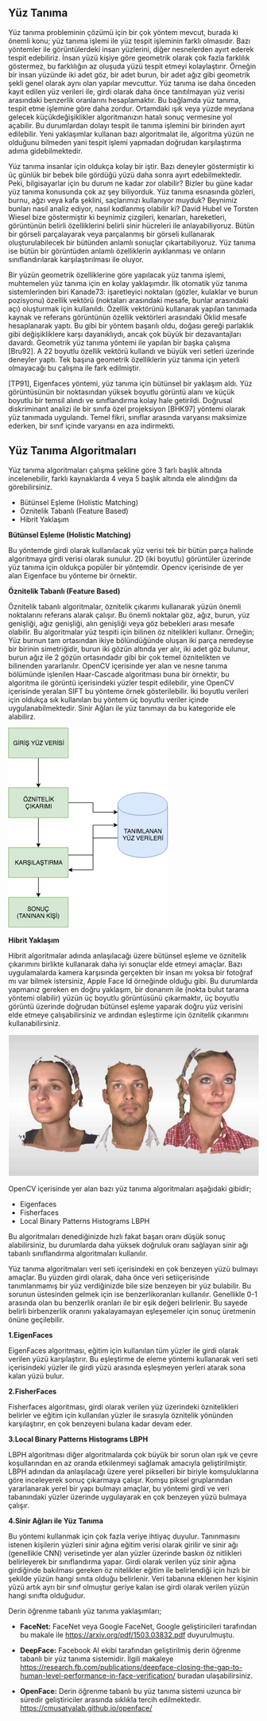 **Yüz Tanıma** 
--------------

Yüz tanıma probleminin çözümü için bir çok yöntem mevcut, burada ki önemli konu; yüz tanıma işlemi ile yüz tespit işleminin farklı olmasıdır. Bazı yöntemler ile  görüntülerdeki insan yüzlerini, diğer nesnelerden ayırt ederek tespit edebiliriz. İnsan yüzü kişiye göre geometrik olarak çok fazla farklılık göstermez, bu farklılığın az oluşuda yüzü tespit etmeyi kolaylaştırır. Örneğin bir insan yüzünde iki adet göz, bir adet burun, bir adet ağız gibi geometrik şekli genel olarak aynı olan yapılar mevcuttur. Yüz tanıma ise daha önceden kayıt edilen yüz verileri ile, girdi olarak daha önce tanıtılmayan yüz verisi arasındaki benzerlik oranlarını hesaplamaktır. Bu bağlamda yüz tanıma, tespit etme işlemine göre daha zordur. Ortamdaki ışık veya yüzde meydana gelecek küçükdeğişiklikler algoritmanızın hatalı sonuç vermesine yol açabilir. Bu durumlardan dolayı tespit ile tanıma işlemini bir birinden ayırt edilebilir. Yeni yaklaşımlar kullanan bazı algoritmalat ile, algoritma yüzün ne olduğunu bilmeden yani tespit işlemi yapmadan doğrudan karşılaştırma adıma gidebilmektedir.

Yüz tanıma insanlar için oldukça kolay bir iştir. Bazı deneyler göstermiştir ki üç günlük bir bebek bile gördüğü yüzü daha sonra ayırt edebilmektedir. Peki, bilgisayarlar için bu durum ne kadar zor olabilir? Bizler bu güne kadar yüz tanıma konusunda çok az şey biliyorduk. Yüz tanıma esnasında gözleri, burnu, ağzı veya kafa şeklini, saçlarımızı kullanıyor muyduk? Beynimiz bunları nasıl analiz ediyor, nasıl kodlanmış olabilir ki? David Hubel ve Torsten Wiesel bize göstermiştir ki beynimiz çizgileri, kenarları, hareketleri, görüntünün belirli özelliklerini belirli sinir hücreleri ile anlayabiliyoruz. Bütün bir görseli parçalayarak veya parçalanmış bir görseli kullanarak oluşturulabilecek bir bütünden anlamlı sonuçlar çıkartabiliyoruz. Yüz tanıma ise bütün bir görüntüden anlamlı özelliklerin ayıklanması ve onların sınıflandırılarak karşılaştırılması ile oluyor.

Bir yüzün geometrik özelliklerine göre yapılacak yüz tanıma işlemi, muhtemelen yüz tanıma için en kolay yaklaşımdır. İlk otomatik yüz tanıma sistemlerinden biri Kanade73: işaretleyici noktaları (gözler, kulaklar ve burun pozisyonu) özellik vektörü (noktaları arasındaki mesafe, bunlar arasındaki açı) oluşturmak için kullanıldı. Özellik vektörünü kullanarak yapılan tanımada kaynak ve referans görüntünün özellik vektörleri arasındaki Öklid mesafe hesaplanarak yaptı. Bu gibi bir yöntem başarılı oldu, doğası gereği parlaklık gibi değişikliklere karşı dayanıklıydı, ancak çok büyük bir dezavantajları davardı. Geometrik yüz tanıma yöntemi ile yapılan bir başka çalışma [Bru92]. A 22 boyutlu özellik vektörü kullandı ve büyük veri setleri üzerinde deneyler yaptı. Tek başına geometrik özelliklerin yüz tanıma için yeterli olmayacağı bu çalışma ile fark edilmiştir.

[TP91], Eigenfaces yöntemi, yüz tanıma için bütünsel bir yaklaşım aldı. Yüz görüntüsünün bir noktasından yüksek boyutlu görüntü alanı ve küçük boyutlu bir temsil alındı ve sınıflandırma kolay hale getirildi. Doğrusal diskriminant analizi ile bir sınıfa özel projeksiyon [BHK97] yöntemi olarak yüz tanımada uygulandı. Temel fikri, sınıflar arasında varyansı maksimize ederken, bir sınıf içinde varyansı en aza indirmekti.


## Yüz Tanıma Algoritmaları

Yüz tanıma algoritmaları çalışma şekline göre 3 farlı başlık altında incelenebilir, farklı kaynaklarda 4 veya 5 başlık altında ele alındığını da görebilirsiniz.

 * Bütünsel Eşleme (Holistic Matching)
 * Öznitelik Tabanlı (Feature Based)
 * Hibrit Yaklaşım

**Bütünsel Eşleme (Holistic Matching)**

Bu yöntemde girdi olarak kullanılacak yüz verisi tek bir bütün parça halinde algoritmaya girdi verisi olarak sunulur. 2D (iki boyutlu) görüntüler üzerinde yüz tanıma için oldukça popüler bir yöntemdir. Opencv içerisinde de yer alan Eigenface bu yönteme bir örnektir.

**Öznitelik Tabanlı (Feature Based)**

Öznitelik tabanlı algoritmalar, öznitelik çıkarımı kullanarak yüzün önemli noktalarını referans alarak çalışır. Bu önemli noktalar göz, ağız, burun, yüz genişliği, ağız genişliği, alın genişliği veya göz bebekleri arası mesafe olabilir. Bu algoritmalar yüz tespiti için bilinen öz nitelikleri kullanır. Örneğin; Yüz burnun tam ortasından ikiye bölündüğünde oluşan iki parça neredeyse bir birinin simetriğidir, burun iki gözün altında yer alır, iki adet göz bulunur, burun ağız ile 2 gözün ortasındadır gibi bir çok temel öznitelikten ve bilinenden yararlanılır. OpenCV içerisinde yer alan ve nesne tanıma bölümünde işlenilen Haar-Cascade algoritması buna bir örnektir, bu algoritma ile görüntü içerisindeki yüzler tespit edilebilir, yine OpenCV içerisinde yeralan SIFT bu yönteme örnek gösterilebilir. İki boyutlu verileri için oldukça sık kullanılan bu yöntem üç boyutlu veriler içinde uygulanabilmektedir. Sinir Ağları ile yüz tanımayı da bu kategoride ele alabilirz.


![Oznitelik](static/oznitelik-ile-esleme.png)

**Hibrit Yaklaşım**

Hibrit algoritmalar adında anlaşılacağı üzere bütünsel eşleme ve öznitelik çıkarımını birlikte kullanarak daha iyi sonuçlar elde etmeyi amaçlar. Bazı uygulamalarda kamera karşısında gerçekten bir insan mı yoksa bir fotoğraf mı var bilmek istersiniz, Apple Face Id örneğinde olduğu gibi. Bu durumlarda yapmanız gereken en doğru yaklaşım, bir donanım ile (nokta bulut tarama yöntemi olabilir) yüzün üç boyutlu görüntüsünü çıkarmaktır, üç boyutlu görüntü üzerinde doğrudan bütünsel eşleme yaparak doğru yüz verisini elde etmeye çalışabilirsiniz ve ardından eşleştirme için öznitelik çıkarımını kullanabilirsiniz.


![3d face](static/3d_face.png)

OpenCV içerisinde yer alan bazı yüz tanıma algoritmaları aşağıdaki gibidir;

* Eigenfaces
* Fisherfaces
* Local Binary Patterns Histograms LBPH

Bu algoritmaları denediğinizde hızlı fakat başarı oranı düşük sonuç alabilirsiniz, bu durumlarda daha yüksek doğruluk oranı sağlayan sinir ağı tabanlı sınıflandırma algoritmaları kullanılır.

Yüz tanıma algoritmaları veri seti içerisindeki en çok benzeyen yüzü bulmayı amaçlar. Bu yüzden girdi olarak, daha önce veri setiiçerisinde tanımlanmamış bir yüz verdiğinizde bile size benzeyen bir yüz bulabilir. Bu sorunun üstesinden gelmek için ise benzerlikoranları kullanılır. Genellikle 0-1 arasında olan bu benzerlik oranları ile bir eşik değeri belirlenir. Bu sayede belirli birbenzerlik oranını yakalayamayan eşleşemeler için sonuç üretmenin önüne geçilebilir.


**1.EigenFaces**

EigenFaces algoritması, eğitim için kullanılan tüm yüzler ile girdi olarak verilen yüzü karşılaştırır. Bu eşleştirme de eleme yöntemi kullanarak veri seti içerisindeki yüzler ile girdi yüzü arasında eşleşmeyen yerleri atarak sona kalan yüzü bulur.


**2.FisherFaces**

Fisherfaces algoritması, girdi olarak verilen yüz üzerindeki öznitelikleri belirler ve eğitim için kullanılan yüzler ile sırasıyla öznitelik yönünden karşılaştırır, en çok benzeyeni bulana kadar devam eder.


**3.Local Binary Patterns Histograms LBPH**

LBPH algoritması diğer algoritmalarda çok büyük bir sorun olan ışık ve çevre koşullarından en az oranda etkilenmeyi sağlamak amacıyla geliştirilmiştir. LBPH adından da anlaşılacağı üzere yerel pikselleri bir biriyle komşuluklarına göre inceleyerek sonuç çıkarmaya çalışır. Komşu piksel gruplarından yararlanarak yerel bir yapı bulmayı amaçlar, bu yöntemi girdi ve veri tabanındaki yüzler üzerinde uygulayarak en çok benzeyen yüzü bulmaya çalışır.


**4.Sinir Ağları ile Yüz Tanıma**

Bu yöntemi kullanmak için çok fazla veriye ihtiyaç duyulur. Tanınmasını istenen kişilerin yüzleri sinir ağına eğitim verisi olarak girilir ve sinir ağı (genellikle CNN) verisetinde yer alan yüzler üzerinde baskın öz nitlikleri belirleyerek bir sınıflandırma yapar. Girdi olarak verilen yüz sinir ağına girdiğinde bakılması gereken öz nitelikler eğitim ile belirlendiği için hızlı bir şekilde yüzün hangi sınıta olduğu belirlenir. Veri tabanına eklenen her kişinin yüzü artık ayrı bir sınıf olmuştur geriye kalan ise girdi olarak verilen yüzün hangi sınıfta olduğudur.

Derin öğrenme tabanlı yüz tanıma yaklaşımları;

  - **FaceNet:** FaceNet veya Google FaceNet, Google geliştiricileri tarafından bu makale ile https://arxiv.org/pdf/1503.03832.pdf duyurulmuştu. 
  
  - **DeepFace:** Facebook AI ekibi tarafından geliştirilmiş derin öğrenme tabanlı bir yüz tanıma sistemidir. İlgili makaleye https://research.fb.com/publications/deepface-closing-the-gap-to-human-level-performance-in-face-verification/ buradan ulaşabilirsiniz.
  
  - **OpenFace:** Derin öğrenme tabanlı bu yüz tanıma sistemi uzunca bir süredir geliştiriciler arasında sıklıkla tercih edilmektedir. https://cmusatyalab.github.io/openface/
